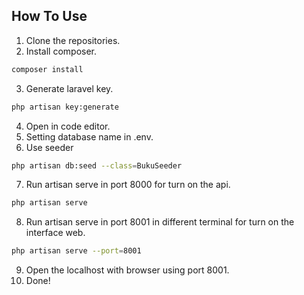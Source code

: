 ## How To Use

1. Clone the repositories.
2. Install composer.
   
```bash
composer install
```

3. Generate laravel key.
   
```bash
php artisan key:generate
```

4. Open in code editor.
5. Setting database name in .env.
6. Use seeder

```bash
php artisan db:seed --class=BukuSeeder
```
   
7. Run artisan serve in port 8000 for turn on the api.
   
```bash
php artisan serve
```

8. Run artisan serve in port 8001 in different terminal for turn on the interface web.
   
```bash
php artisan serve --port=8001
```

9. Open the localhost with browser using port 8001.
10. Done!
